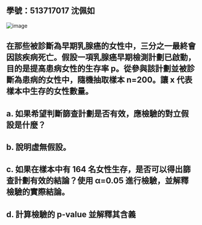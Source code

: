 ## 學號：513717017 沈佩如

![image](https://github.com/user-attachments/assets/54547784-af93-4e91-868d-89e7d34c8e80)

## 在那些被診斷為早期乳腺癌的女性中，三分之一最終會因該疾病死亡。假設一項乳腺癌早期檢測計劃已啟動，目的是提高患病女性的生存率 p。從參與該計劃並被診斷為患病的女性中，隨機抽取樣本 n=200。讓 x 代表樣本中生存的女性數量。

## a. 如果希望判斷篩查計劃是否有效，應檢驗的對立假設是什麼？

## b. 說明虛無假設。

## c. 如果在樣本中有 164 名女性生存，是否可以得出篩查計劃有效的結論？使用 α=0.05 進行檢驗，並解釋檢驗的實際結論。

## d. 計算檢驗的 p-value 並解釋其含義

